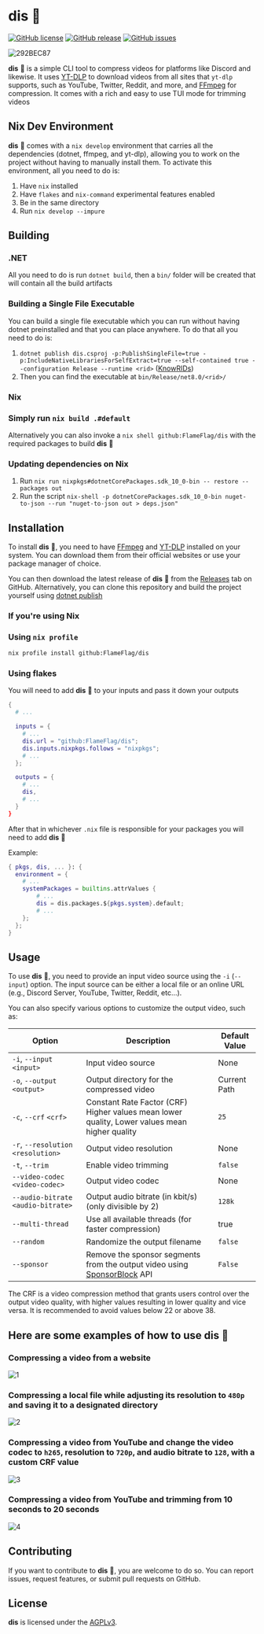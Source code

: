 # dis 🎥

[![GitHub license](https://img.shields.io/github/license/FlameFlag/dis)](https://github.com/FlameFlag/dis/blob/master/LICENSE)
[![GitHub release](https://img.shields.io/github/release/FlameFlag/dis)](https://github.com/FlameFlag/dis/releases)
[![GitHub issues](https://img.shields.io/github/issues/FlameFlag/dis)](https://github.com/FlameFlag/dis/issues)

![292BEC87](https://github.com/user-attachments/assets/395cbfa1-f86c-403c-a40e-c33ee9200ce3)

**dis** 🎥 is a simple CLI tool to compress videos for platforms like Discord
and likewise. It uses [YT-DLP](https://github.com/yt-dlp/yt-dlp) to download
videos from all sites that `yt-dlp` supports, such as YouTube, Twitter, Reddit,
and more, and [FFmpeg](https://ffmpeg.org/download.html) for compression. It
comes with a rich and easy to use TUI mode for trimming videos

## Nix Dev Environment

**dis** 🎥 comes with a `nix develop` environment that carries all the
dependencies (dotnet, ffmpeg, and yt-dlp), allowing you to work on the project
without having to manually install them. To activate this environment, all you
need to do is:

1. Have `nix` installed
2. Have `flakes` and `nix-command` experimental features enabled
3. Be in the same directory
4. Run `nix develop --impure`

## Building

### .NET

All you need to do is run `dotnet build`, then a `bin/` folder will be created
that will contain all the build artifacts

### Building a Single File Executable

You can build a single file executable which you can run without having dotnet
preinstalled and that you can place anywhere. To do that all you need to do is:

1. `dotnet publish dis.csproj -p:PublishSingleFile=true
-p:IncludeNativeLibrariesForSelfExtract=true --self-contained
true --configuration Release --runtime <rid>`
([KnowRIDs](https://learn.microsoft.com/en-us/dotnet/core/rid-catalog#known-rids))
2. Then you can find the executable at `bin/Release/net8.0/<rid>/`

### Nix

### Simply run `nix build .#default`

Alternatively you can also invoke a `nix shell github:FlameFlag/dis` with the
required packages to build **dis** 🎥

### Updating dependencies on Nix

1. Run `nix run nixpkgs#dotnetCorePackages.sdk_10_0-bin -- restore --packages out`
2. Run the script `nix-shell -p dotnetCorePackages.sdk_10_0-bin nuget-to-json --run "nuget-to-json out > deps.json"`

## Installation

To install **dis** 🎥, you need to have
[FFmpeg](https://ffmpeg.org/download.html) and
[YT-DLP](https://github.com/yt-dlp/yt-dlp) installed on your system. You can
download them from their official websites or use your package manager of
choice.

You can then download the latest release of **dis** 🎥 from
the [Releases](https://github.com/FlameFlag/dis/releases)
tab on GitHub. Alternatively, you can clone this
repository and build the project yourself using [dotnet
publish](https://docs.microsoft.com/en-us/dotnet/core/tools/dotnet-publish)

### If you're using Nix

### Using `nix profile`

```bash
nix profile install github:FlameFlag/dis
```

### Using flakes

You will need to add **dis** 🎥 to your inputs and pass it down your outputs

```nix
{
  # ...

  inputs = {
    # ...
    dis.url = "github:FlameFlag/dis";
    dis.inputs.nixpkgs.follows = "nixpkgs";
    # ...
  };

  outputs = {
    # ...
    dis,
    # ...
  }
}
```

After that in whichever `.nix` file is responsible for your packages you will
need to add **dis** 🎥

Example:

```nix
{ pkgs, dis, ... }: {
  environment = {
    # ...
    systemPackages = builtins.attrValues {
        # ...
        dis = dis.packages.${pkgs.system}.default;
        # ...
    };
  };
}
```

## Usage

To use **dis** 🎥, you need to provide an input video source using the `-i`
(`--input`) option. The input source can be either a local file or an online URL
(e.g., Discord Server, YouTube, Twitter, Reddit, etc...).

You can also specify various options to customize the output video, such as:

| Option                              | Description                                                                                           | Default Value |
|-------------------------------------|-------------------------------------------------------------------------------------------------------|---------------|
| `-i`, `--input` `<input>`           | Input video source                                                                                    | None          |
| `-o`, `--output` `<output>`         | Output directory for the compressed video                                                             | Current Path  |
| `-c`, `--crf` `<crf>`               | Constant Rate Factor (CRF) Higher values mean lower quality, Lower values mean higher quality         | `25`          |
| `-r`, `--resolution` `<resolution>` | Output video resolution                                                                               | None          |
| `-t`, `--trim`                      | Enable video trimming                                                                                 | `false`       |
| `--video-codec` `<video-codec>`     | Output video codec                                                                                    | None          |
| `--audio-bitrate` `<audio-bitrate>` | Output audio bitrate (in kbit/s) (only divisible by 2)                                                | `128k`        |
| `--multi-thread`                    | Use all available threads (for faster compression)                                                    | true          |
| `--random`                          | Randomize the output filename                                                                         | `false`       |
| `--sponsor`                         | Remove the sponsor segments from the output video using [SponsorBlock](https://sponsor.ajay.app/) API | `False`       |

The CRF is a video compression method that grants users control over the output
video quality, with higher values resulting in lower quality and vice versa. It
is recommended to avoid values below 22 or above 38.

## Here are some examples of how to use **dis** 🎥

### Compressing a video from a website

![1](https://github.com/user-attachments/assets/71afc721-d57d-4a36-99f8-c236a58c2b72)

### Compressing a local file while adjusting its resolution to `480p` and saving it to a designated directory

![2](https://github.com/user-attachments/assets/817a11c3-7be4-4890-a227-da1391f70112)

### Compressing a video from YouTube and change the video codec to `h265`, resolution to `720p`, and audio bitrate to `128`, with a custom CRF value

![3](https://github.com/user-attachments/assets/d08d5424-fa13-4fda-aef1-963d25a2c2aa)

### Compressing a video from YouTube and trimming from 10 seconds to 20 seconds

![4](https://github.com/user-attachments/assets/f648df70-0ce8-49bd-bdfd-4130d11840d3)

## Contributing

If you want to contribute to **dis** 🎥, you are welcome to do so. You can
report issues, request features, or submit pull requests on GitHub.

## License

**dis** is licensed under the
[AGPLv3](https://github.com/FlameFlag/dis/blob/master/LICENSE).
